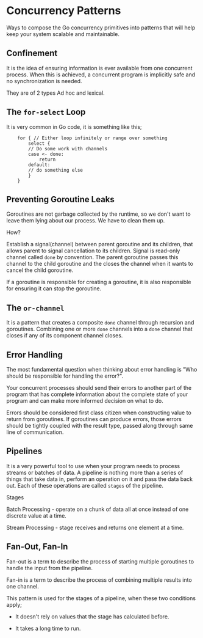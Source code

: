 # Concurrency Patterns

Ways to compose the Go concurrency primitives into patterns that will help keep your system scalable and maintainable.

## Confinement

It is the idea of ensuring information is ever available from one concurrent process. When this is achieved, a concurrent program is implicitly safe and no synchronization is needed.

They are of 2 types Ad hoc and lexical.

## The `for-select` Loop

It is very common in Go code, it is something like this;

        for { // Either loop infinitely or range over something
            select {
            // Do some work with channels
            case <- done:
                return
            default:
            // do something else
            }
        }

## Preventing Goroutine Leaks

Goroutines are not garbage collected by the runtime, so we don't want to leave them lying about our process. We have to clean them up.

How?

Establish a signal(channel) between parent goroutine and its children, that allows parent to signal cancellation to its children. Signal is read-only channel called `done` by convention. The parent goroutine passes this channel to the child goroutine and the closes the channel when it wants to cancel the child goroutine.

If a goroutine is responsible for creating a goroutine, it is also responsible for ensuring it can stop the goroutine.

## The `or-channel`

It is a pattern that creates a composite `done` channel through recursion and goroutines. Combining one or more `done` channels into a `done` channel that closes if any of its component channel closes.

## Error Handling

The most fundamental question when thinking about error handling is "Who should be responsible for handling the error?".

Your concurrent processes should send their errors to another part of the program that has complete information about the complete state of your program and can make more informed decision on what to do.

Errors should be considered first class citizen when constructing value to return from goroutines. If goroutines can produce errors, those errors should be tightly coupled with the result type, passed along through same line of communication.

## Pipelines

It is a very powerful tool to use when your program needs to process streams or batches of data. A pipeline is nothing more than a series of things that take data in, perform an operation on it and pass the data back out. Each of these operations are called `stages` of the pipeline.

Stages

Batch Processing - operate on a chunk of data all at once instead of one discrete value at a time.

Stream Processing - stage receives and returns one element at a time.

## Fan-Out, Fan-In

Fan-out is a term to describe the process of starting multiple goroutines to handle the input from the pipeline.

Fan-in is a term to describe the process of combining multiple results into one channel.

This pattern is used for the stages of a pipeline, when these two conditions apply;

* It doesn't rely on values that the stage has calculated before.

* It takes a long time to run.